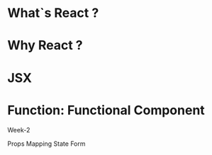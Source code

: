 # What`s React ?
# Why React ?
# JSX
# Function: Functional Component


Week-2

Props
Mapping
State
Form